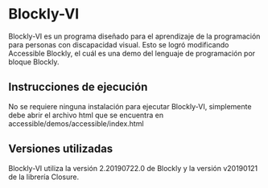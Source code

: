 # Blockly-VI

Blockly-VI es un programa diseñado para el aprendizaje de la programación para personas con discapacidad visual. Esto se logró modificando Accessible Blockly, el cuál es una demo del lenguaje de programación por bloque Blockly.

## Instrucciones de ejecución

No se requiere ninguna instalación para ejecutar Blockly-VI, simplemente debe abrir el archivo html que se encuentra en accessible/demos/accessible/index.html

## Versiones utilizadas

Blockly-VI utiliza la versión 2.20190722.0 de Blockly y la versión v20190121 de la librería Closure.